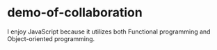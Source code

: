 # demo-of-collaboration

I enjoy JavaScript because it utilizes both Functional programming and Object-oriented programming.